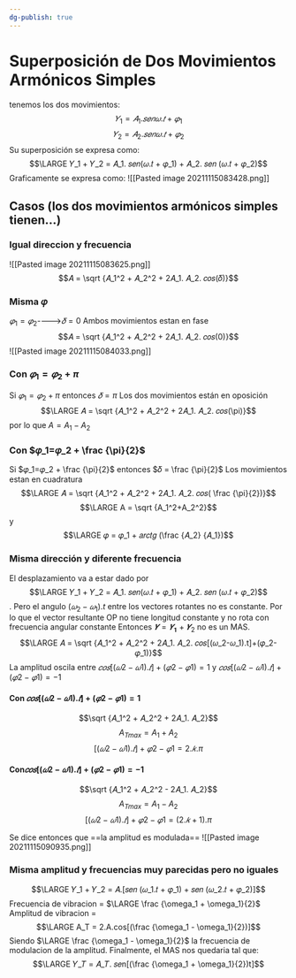 ```yaml
---
dg-publish: true
---
```

# Superposición de Dos Movimientos Armónicos Simples
tenemos los dos movimientos:
$$𝑌_1 = 𝐴_1. 𝑠𝑒𝑛 𝜔.𝑡 + 𝜑_1$$
$$𝑌_2 = 𝐴_2. 𝑠𝑒𝑛 𝜔.𝑡 + 𝜑_2$$
Su superposición se expresa como: 
$$\LARGE 𝑌_1 + 𝑌_2 = 𝐴_1. 𝑠𝑒𝑛(𝜔.𝑡 + 𝜑_1) + 𝐴_2. 𝑠𝑒𝑛 (𝜔.𝑡 + 𝜑_2)$$
Graficamente se expresa como:
![[Pasted image 20211115083428.png]]

## Casos (los dos movimientos armónicos simples tienen...)
### Igual direccion y frecuencia
![[Pasted image 20211115083625.png]]
$$𝐴 = \sqrt {𝐴_1^2 + 𝐴_2^2 + 2𝐴_1. 𝐴_2. 𝑐𝑜𝑠(𝛿)}$$ 

### Misma 𝜑
$𝜑_1=𝜑_2$---->$𝛿 = 0$
Ambos movimientos estan en fase
$$𝐴 = \sqrt {𝐴_1^2 + 𝐴_2^2 + 2𝐴_1. 𝐴_2. 𝑐𝑜𝑠(0)}$$
![[Pasted image 20211115084033.png]]



### Con $𝜑_1=𝜑_2 + \pi$
Si $𝜑_1=𝜑_2 + \pi$ entonces $𝛿 = \pi$
Los dos movimientos están en oposición
$$\LARGE 𝐴 = \sqrt {𝐴_1^2 + 𝐴_2^2 + 2𝐴_1. 𝐴_2. 𝑐𝑜𝑠(\pi)}$$
por lo que $A = A_1 - A_2$


### Con $𝜑_1=𝜑_2 + \frac {\pi}{2}$
Si $𝜑_1=𝜑_2 + \frac {\pi}{2}$ entonces $𝛿 = \frac {\pi}{2}$
Los movimientos estan en cuadratura
$$\LARGE 𝐴 = \sqrt {𝐴_1^2 + 𝐴_2^2 + 2𝐴_1. 𝐴_2. 𝑐𝑜𝑠( \frac {\pi}{2})}$$
$$\LARGE A = \sqrt {A_1^2+A_2^2}$$
y $$\LARGE 𝜑 = 𝜑_1 + 𝑎𝑟𝑐𝑡𝑔 (\frac {𝐴_2} {𝐴_1})$$

### Misma dirección y diferente frecuencia
El desplazamiento va a estar dado por $$\LARGE 𝑌_1 + 𝑌_2 = 𝐴_1. 𝑠𝑒𝑛(𝜔.𝑡 + 𝜑_1) + 𝐴_2. 𝑠𝑒𝑛 (𝜔.𝑡 + 𝜑_2)$$. Pero el angulo $(𝜔_2-𝜔_1).t$ entre los vectores rotantes no es constante. Por lo que el vector resultante OP no tiene longitud constante y no rota con frecuencia angular constante
Entonces $𝒀 = 𝒀_𝟏 + 𝒀_2$ no es un MAS.
$$\LARGE 𝐴 = \sqrt {𝐴_1^2 + 𝐴_2^2 + 2𝐴_1. 𝐴_2. 𝑐𝑜𝑠[(𝜔_2-𝜔_1).t]+(𝜑_2-𝜑_1)}$$
La amplitud oscila entre 
$𝑐𝑜𝑠[ (𝜔2 − 𝜔1) .𝑡] + (𝜑2 − 𝜑1) = 1$ y $𝑐𝑜𝑠[(𝜔2 − 𝜔1) .𝑡] +( 𝜑2 − 𝜑1) = −1$

#### Con $𝑐𝑜𝑠[ (𝜔2 − 𝜔1) .𝑡] + (𝜑2 − 𝜑1) = 1$
$$\sqrt {𝐴_1^2 + 𝐴_2^2 + 2𝐴_1. 𝐴_2}$$
$$A_{Tmax}= A_1+A_2$$
$$[(𝜔2 − 𝜔1) .𝑡] + 𝜑2 − 𝜑1 = 2. 𝑘. \pi$$
#### Con$𝑐𝑜𝑠[ (𝜔2 − 𝜔1) .𝑡] + (𝜑2 − 𝜑1) = -1$

$$\sqrt {𝐴_1^2 + 𝐴_2^2 - 2𝐴_1. 𝐴_2}$$
$$A_{Tmax}= A_1-A_2$$
$$[(𝜔2 − 𝜔1) .𝑡] + 𝜑2 − 𝜑1 = (2. 𝑘+1). \pi$$

Se dice entonces que ==la amplitud es modulada== 
![[Pasted image 20211115090935.png]]

### Misma amplitud y frecuencias muy parecidas pero no iguales
$$\LARGE 𝑌_1 + 𝑌_2 = 𝐴.[𝑠𝑒𝑛 (𝜔_1.𝑡 + 𝜑_1) + 𝑠𝑒𝑛 (𝜔_2.𝑡 + 𝜑_2)]$$
Frecuencia de vibracion = $\LARGE \frac {\omega_1 + \omega_1}{2}$
Amplitud de vibracion = 
$$\LARGE A_T = 2.A.cos[(\frac {\omega_1 - \omega_1}{2})]$$
Siendo $\LARGE \frac {\omega_1 - \omega_1}{2}$ la frecuencia de modulacion de la amplitud.
Finalmente, el MAS nos quedaria tal que:
$$\LARGE 𝑌_𝑇 = 𝐴_𝑇. 𝑠𝑒n[(\frac {\omega_1 + \omega_1}{2})t]$$
